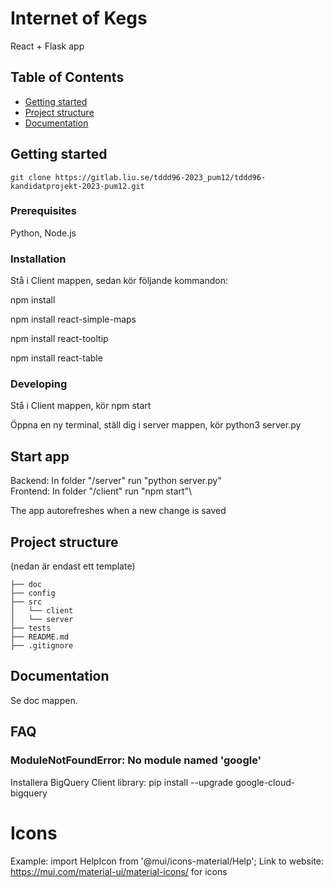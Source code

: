 # Internet of Kegs

React + Flask app

## Table of Contents

- [Getting started](#getting-started)
- [Project structure](#project-structure)
- [Documentation](#documentation)

## Getting started

```
git clone https://gitlab.liu.se/tddd96-2023_pum12/tddd96-kandidatprojekt-2023-pum12.git

```

### Prerequisites

Python, Node.js

### Installation

Stå i Client mappen, sedan kör följande kommandon:

npm install

npm install react-simple-maps

npm install react-tooltip

npm install react-table

### Developing

Stå i Client mappen, kör npm start

Öppna en ny terminal, ställ dig i server mappen, kör python3 server.py

## Start app

Backend: In folder "/server" run "python server.py"\
Frontend: In folder "/client" run "npm start"\

The app autorefreshes when a new change is saved

## Project structure

(nedan är endast ett template)

```
├── doc
├── config
├── src
│   └── client
│   └── server
├── tests
├── README.md
├── .gitignore
```

## Documentation

Se doc mappen.

## FAQ

### ModuleNotFoundError: No module named 'google'

Installera BigQuery Client library:
pip install --upgrade google-cloud-bigquery

# Icons

Example:
import HelpIcon from '@mui/icons-material/Help';
Link to website:
https://mui.com/material-ui/material-icons/ for icons
